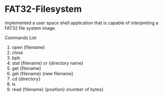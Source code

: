 # FAT32-Filesystem
implemented a user space shell application that is capable of interpreting a FAT32 file system image.

Commands List
1. open {filename}
2. close
3. bpb
4. stat {filename} or {directory name}
5. get {filename}
6. get {filename} {new filename}
7. cd {directory}
8. ls
9. read {filename} {position} {number of bytes}
